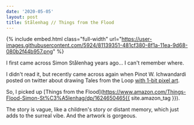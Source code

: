 ```yaml
---
date: '2020-05-05'
layout: post
title: Stålenhag // Things from the Flood
---
```


{% include embed.html class="full-width" url="https://user-images.githubusercontent.com/5924/81139351-481cf380-8f1a-11ea-9d68-080b2f44b957.png" %}

I first came across
Simon Stålenhag
years ago... I can't remember where.

I didn't read it, but recently came across again when Pinot W. Ichwandardi posted on twitter about
drawing Tales from the Loop [with 1-bit pixel
art](https://twitter.com/pinot/status/1248645617162899458).

So, I picked up [Things from the
Flood](https://www.amazon.com/Things-Flood-Simon-St%C3%A5lenhag/dp/1624650465{{ site.amazon_tag }}).

The story is vague, like a children's story or distant memory, which just adds to the surreal vibe.
And the artwork is gorgeous.